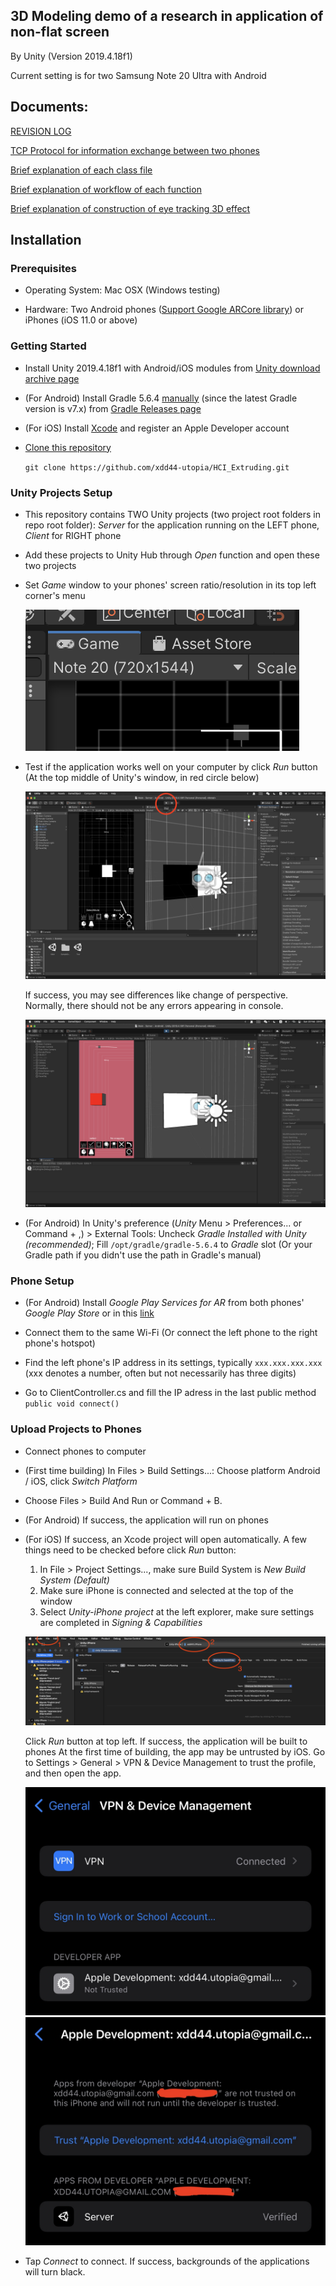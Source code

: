 ## 3D Modeling demo of a research in application of non-flat screen

By Unity (Version 2019.4.18f1)

Current setting is for two Samsung Note 20 Ultra with Android

## Documents:

[REVISION LOG](3d.md)

[TCP Protocol for information exchange between two phones](Protocol.md)

[Brief explanation of each class file](Class.md)

[Brief explanation of workflow of each function](Workflow.md)

[Brief explanation of construction of eye tracking 3D effect](3d.md)

## Installation

### Prerequisites

- Operating System: Mac OSX (Windows testing)
  
- Hardware: Two Android phones ([Support Google ARCore library](https://developers.google.com/ar/devices)) or iPhones (iOS 11.0 or above)

### Getting Started

- Install Unity 2019.4.18f1 with Android/iOS modules from [Unity download archive page](https://unity3d.com/get-unity/download/archive)
  
- (For Android) Install Gradle 5.6.4 [manually](https://gradle.org/install/) (since the latest Gradle version is v7.x) from [Gradle Releases page](https://gradle.org/releases/)
- (For iOS) Install [Xcode](https://apps.apple.com/us/app/xcode/id497799835?mt=12) and register an Apple Developer account
  
- [Clone this repository](https://docs.github.com/en/repositories/creating-and-managing-repositories/cloning-a-repository)
  
  `git clone https://github.com/xdd44-utopia/HCI_Extruding.git`

### Unity Projects Setup

- This repository contains TWO Unity projects (two project root folders in repo root folder): *Server* for the application running on the LEFT phone, *Client* for RIGHT phone
  
- Add these projects to Unity Hub through *Open* function and open these two projects
- Set *Game* window to your phones' screen ratio/resolution in its top left corner's menu
  
  ![Setting Game window](/Files/Set%20game%20window.png)

- Test if the application works well on your computer by click *Run* button (At the top middle of Unity's window, in red circle below)

  ![Run the application on computer](/Files/Run%20the%20application%20on%20computer.png)

  If success, you may see differences like change of perspective. Normally, there should not be any errors appearing in console.

  ![Application running](/Files/Application%20running.png)

- (For Android) In Unity's preference (*Unity* Menu > Preferences... or Command + ,) > External Tools: Uncheck *Gradle Installed with Unity (recommended)*; Fill `/opt/gradle/gradle-5.6.4` to *Gradle* slot (Or your Gradle path if you didn't use the path in Gradle's manual)

### Phone Setup

- (For Android) Install *Google Play Services for AR* from both phones' *Google Play Store* or in this [link](https://play.google.com/store/apps/details?id=com.google.ar.core&hl=en&gl=US)
  
- Connect them to the same Wi-Fi (Or connect the left phone to the right phone's hotspot)
- Find the left phone's IP address in its settings, typically `xxx.xxx.xxx.xxx` (xxx denotes a number, often but not necessarily has three digits)
- Go to ClientController.cs and fill the IP adress in the last public method `public void connect()`

### Upload Projects to Phones

- Connect phones to computer
  
- (First time building) In Files > Build Settings...: Choose platform Android / iOS, click *Switch Platform*
  
- Choose Files > Build And Run or Command + B.
  
- (For Android) If success, the application will run on phones
  
- (For iOS) If success, an Xcode project will open automatically. A few things need to be checked before click *Run* button:
  1. In File > Project Settings..., make sure Build System is *New Build System (Default)*
  2. Make sure iPhone is connected and selected at the top of the window
  3. Select *Unity-iPhone project* at the left explorer, make sure settings are completed in *Signing & Capabilities*
  
  ![Xcode settings](/Files/Xcode%20setup.png)

  Click *Run* button at top left. If success, the application will be built to phones
  At the first time of building, the app may be untrusted by iOS. Go to Settings > General > VPN & Device Management to trust the profile, and then open the app.

  ![iOS setting 1](/Files/iOS%20setup%201.jpg)
  ![iOS setting 2](/Files/iOS%20setup%202.jpg)

- Tap *Connect* to connect. If success, backgrounds of the applications will turn black.